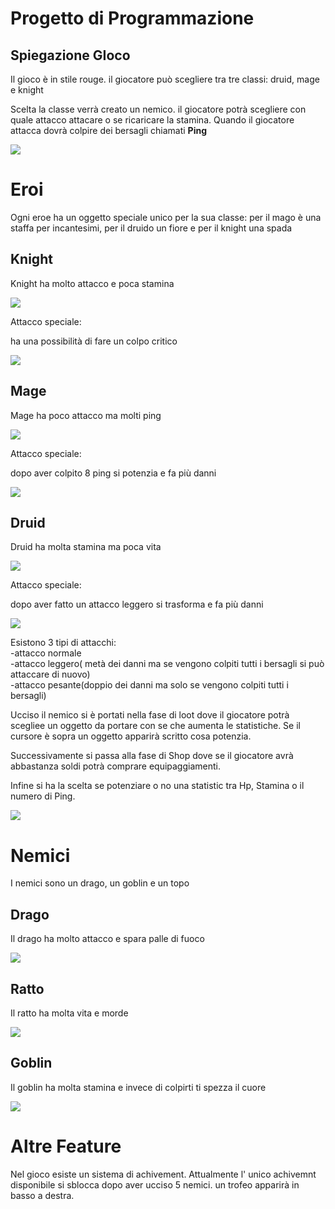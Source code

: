 # Progetto di Programmazione

## Spiegazione GIoco

Il gioco è in stile rouge. il giocatore può scegliere tra tre classi: druid, mage e knight

Scelta la classe verrà creato un nemico. il giocatore potrà scegliere con quale attacco attacare o se ricaricare la stamina. Quando il giocatore attacca dovrà colpire dei bersagli chiamati **Ping**

<picture>
<img src="images/menu.gif">
</picture>

# Eroi

Ogni eroe ha un oggetto speciale unico per la sua classe: per il mago è una staffa per incantesimi, per il druido un fiore e per il knight una spada

## Knight
Knight ha molto attacco e poca stamina


<picture>
<img src="images/knight.gif">
</picture>


Attacco speciale:

ha una possibilità di fare un colpo critico


<picture>
<img src="images/crit.gif">
</picture>


## Mage

Mage ha poco attacco ma molti ping


<picture>
<img src="images/mage.gif">
</picture>


Attacco speciale:

dopo aver colpito 8 ping si potenzia e fa più danni


<picture>
<img src="images/special mage.gif">
</picture>


## Druid

Druid ha molta stamina ma poca vita


<picture>
<img src="images/druid.gif">
</picture>


Attacco speciale:

dopo aver fatto un attacco leggero si trasforma e fa più danni


<picture>
<img src="images/special druid.gif">
</picture>


Esistono 3 tipi di attacchi:  
-attacco normale  
-attacco leggero( metà dei danni ma se vengono colpiti tutti i bersagli si può attaccare di nuovo)  
-attacco pesante(doppio dei danni ma solo se vengono colpiti tutti i bersagli)

Ucciso il nemico si è portati nella fase di loot dove il giocatore potrà scegliee un oggetto da portare con se che aumenta le statistiche. Se il cursore è sopra un oggetto apparirà scritto cosa potenzia.

Successivamente si passa alla fase di Shop dove se il giocatore avrà abbastanza soldi potrà comprare equipaggiamenti.

Infine si ha la scelta se potenziare o no una statistic tra Hp, Stamina o il numero di Ping.


<picture>
<img src="images/loot.gif">
</picture>


# Nemici
I nemici sono un drago, un goblin e un topo

## Drago

Il drago ha molto attacco e spara palle di fuoco


<picture>
<img src="images/drago.gif">
</picture>


## Ratto

Il ratto ha molta vita e morde


<picture>
<img src="images/rat.gif">
</picture>


## Goblin

Il goblin ha molta stamina e invece di colpirti ti spezza il cuore


<picture>
<img src="images/goblin.gif">
</picture>


# Altre Feature

Nel gioco esiste un sistema di achivement. Attualmente l' unico achivemnt disponibile si sblocca dopo aver ucciso 5 nemici. un trofeo apparirà in basso a destra.


